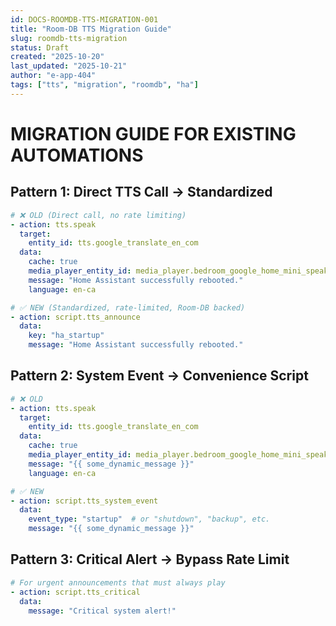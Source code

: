 ```yaml
---
id: DOCS-ROOMDB-TTS-MIGRATION-001
title: "Room-DB TTS Migration Guide"
slug: roomdb-tts-migration
status: Draft
created: "2025-10-20"
last_updated: "2025-10-21"
author: "e-app-404"
tags: ["tts", "migration", "roomdb", "ha"]
---
```


# MIGRATION GUIDE FOR EXISTING AUTOMATIONS

## Pattern 1: Direct TTS Call → Standardized

```yaml
# ❌ OLD (Direct call, no rate limiting)
- action: tts.speak
  target:
    entity_id: tts.google_translate_en_com
  data:
    cache: true
    media_player_entity_id: media_player.bedroom_google_home_mini_speaker
    message: "Home Assistant successfully rebooted."
    language: en-ca

# ✅ NEW (Standardized, rate-limited, Room-DB backed)
- action: script.tts_announce
  data:
    key: "ha_startup"
    message: "Home Assistant successfully rebooted."
```

## Pattern 2: System Event → Convenience Script

```yaml
# ❌ OLD
- action: tts.speak
  target:
    entity_id: tts.google_translate_en_com
  data:
    cache: true
    media_player_entity_id: media_player.bedroom_google_home_mini_speaker
    message: "{{ some_dynamic_message }}"
    language: en-ca

# ✅ NEW
- action: script.tts_system_event
  data:
    event_type: "startup"  # or "shutdown", "backup", etc.
    message: "{{ some_dynamic_message }}"
```

## Pattern 3: Critical Alert → Bypass Rate Limit

```yaml
# For urgent announcements that must always play
- action: script.tts_critical
  data:
    message: "Critical system alert!"
```
